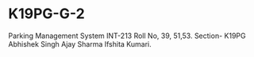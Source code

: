 # K19PG-G-2
Parking Management System  INT-213 Roll No, 39, 51,53.     Section- K19PG    Abhishek Singh    Ajay Sharma    Ifshita Kumari.
